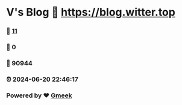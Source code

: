 # V's Blog :link: https://blog.witter.top 
### :page_facing_up: [11](https://blog.witter.top/tag.html) 
### :speech_balloon: 0 
### :hibiscus: 90944 
### :alarm_clock: 2024-06-20 22:46:17 
### Powered by :heart: [Gmeek](https://github.com/Meekdai/Gmeek)
